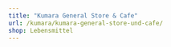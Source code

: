 ```yaml
---
title: "Kumara General Store & Cafe"
url: /kumara/kumara-general-store-und-cafe/
shop: Lebensmittel
---
```

